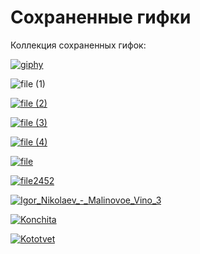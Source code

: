 # Сохраненные гифки 

Коллекция сохраненных гифок:

[![giphy](https://vlaim.s3.amazonaws.com/uploads/2015/12/giphy.gif)](https://vlaim.s3.amazonaws.com/uploads/2015/12/giphy.gif)

![file (1)](https://vlaim.s3.amazonaws.com/uploads/2015/12/file-1.gif)

[![file (2)](https://vlaim.s3.amazonaws.com/uploads/2015/12/file-2.gif)](https://vlaim.s3.amazonaws.com/uploads/2015/12/file-2.gif)

[![file (3)](https://vlaim.s3.amazonaws.com/uploads/2015/12/file-3.gif)](https://vlaim.s3.amazonaws.com/uploads/2015/12/file-3.gif)

[![file (4)](https://vlaim.s3.amazonaws.com/uploads/2015/12/file-4.gif)](https://vlaim.s3.amazonaws.com/uploads/2015/12/file-4.gif)

[![file](https://vlaim.s3.amazonaws.com/uploads/2015/12/file.gif)](https://vlaim.s3.amazonaws.com/uploads/2015/12/file.gif)

[![file2452](https://vlaim.s3.amazonaws.com/uploads/2015/12/file2452.gif)](https://vlaim.s3.amazonaws.com/uploads/2015/12/file2452.gif)

[![Igor_Nikolaev_-_Malinovoe_Vino_3](https://vlaim.s3.amazonaws.com/uploads/2015/12/Igor_Nikolaev_-_Malinovoe_Vino_3.gif)](https://vlaim.s3.amazonaws.com/uploads/2015/12/Igor_Nikolaev_-_Malinovoe_Vino_3.gif)

[![Konchita](https://vlaim.s3.amazonaws.com/uploads/2015/12/Konchita.gif)](https://vlaim.s3.amazonaws.com/uploads/2015/12/Konchita.gif)

[![Kototvet](https://vlaim.s3.amazonaws.com/uploads/2015/12/Kototvet.gif)](https://vlaim.s3.amazonaws.com/uploads/2015/12/Kototvet.gif)